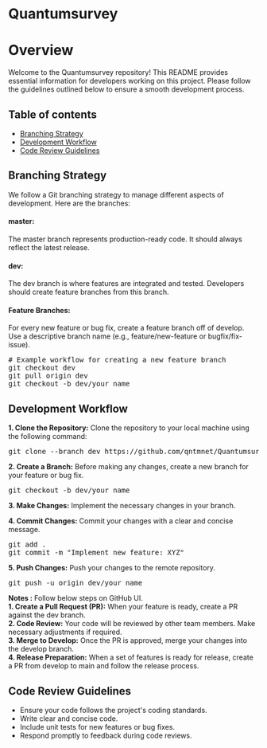 # Quantumsurvey

# Overview

Welcome to the Quantumsurvey repository! This README provides essential information for developers working on this project. Please follow the guidelines outlined below to ensure a smooth development process.

## Table of contents

<!-- * [Live](#live) -->
* [Branching Strategy](#Branch)
* [Development Workflow](#Developer)
* [Code Review Guidelines](#Review)

  
## <a name="Branch"></a>Branching Strategy
<p>We follow a Git branching strategy to manage different aspects of development. Here are the branches:

#### master:
The master branch represents production-ready code. It should always reflect the latest release.

#### dev: 
The dev branch is where features are integrated and tested. Developers should create feature branches from this branch.

#### Feature Branches: 
For every new feature or bug fix, create a feature branch off of develop. Use a descriptive branch name (e.g., feature/new-feature or bugfix/fix-issue).</p>
<pre>
# Example workflow for creating a new feature branch
git checkout dev
git pull origin dev
git checkout -b dev/your_name
</pre>

## <a name="Developer"></a>Development Workflow
**1. Clone the Repository:** Clone the repository to your local machine using the following command:
<pre>
git clone --branch dev https://github.com/qntmnet/Quantumsurvey.git
</pre>

**2. Create a Branch:** Before making any changes, create a new branch for your feature or bug fix. 
<pre>
git checkout -b dev/your_name
</pre>

**3. Make Changes:** Implement the necessary changes in your branch. 

**4. Commit Changes:** Commit your changes with a clear and concise message.
<pre>
git add .
git commit -m "Implement new feature: XYZ"
</pre>

**5. Push Changes:** Push your changes to the remote repository.
<pre>
git push -u origin dev/your_name
</pre>

**Notes :** Follow below steps on GitHub UI.  
**1. Create a Pull Request (PR):** When your feature is ready, create a PR against the dev branch.  
**2. Code Review:** Your code will be reviewed by other team members. Make necessary adjustments if required.  
**3. Merge to Develop:** Once the PR is approved, merge your changes into the develop branch.  
**4. Release Preparation:**  When a set of features is ready for release, create a PR from develop to main and follow the release process.  

## <a name="Review"></a>Code Review Guidelines

* Ensure your code follows the project's coding standards.   
* Write clear and concise code.  
* Include unit tests for new features or bug fixes.  
* Respond promptly to feedback during code reviews.  
  



